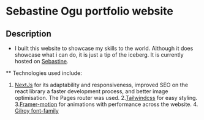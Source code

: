 # Sebastine Ogu portfolio website

## Description

- I built this website to showcase my skills to the world. Although it does showcase what i can do, it is just a tip of the iceberg. It is currently hosted on [Sebastine](https://sebastine-ogu.vercel.app/).

\*\* Technologies used include:

1. [NextJs](https://nextjs.org/) for its adaptability and responsiveness, improved SEO on the react library a faster development process, and better image optimisation. The Pages router was used. 2.[Tailwindcss](https://tailwindcss.com/) for easy styling. 3.[Framer-motion](https://www.framer.com/motion/) for animations with performance across the website. 4. [Gilroy font-family](https://www.dafontfree.io/gilroy-font-family/.)
